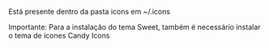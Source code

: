 Está presente dentro da pasta icons em  ~/.icons

Importante: Para a instalação do tema Sweet, também é necessário instalar o tema de ícones Candy Icons
